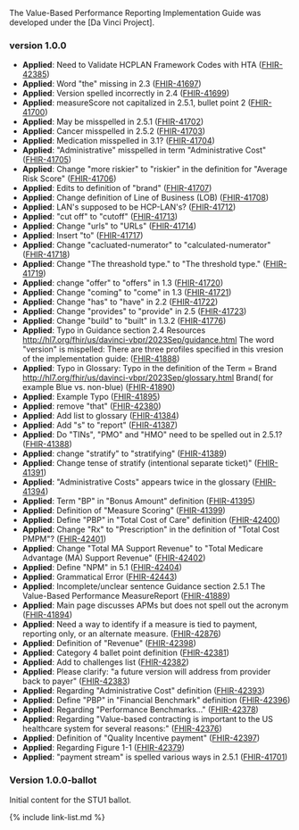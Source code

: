 
The Value-Based Performance Reporting Implementation Guide was developed under the  [Da Vinci Project].

### version 1.0.0

- **Applied**: Need to Validate HCPLAN Framework Codes with HTA ([FHIR-42385](https://jira.hl7.org/browse/FHIR-42385))
- **Applied**: Word "the" missing in 2.3 ([FHIR-41697](https://jira.hl7.org/browse/FHIR-41697))
- **Applied**: Version spelled incorrectly in 2.4 ([FHIR-41699](https://jira.hl7.org/browse/FHIR-41699))
- **Applied**: measureScore not capitalized in 2.5.1, bullet point 2 ([FHIR-41700](https://jira.hl7.org/browse/FHIR-41700))
- **Applied**: May be misspelled in 2.5.1 ([FHIR-41702](https://jira.hl7.org/browse/FHIR-41702))
- **Applied**: Cancer misspelled in 2.5.2 ([FHIR-41703](https://jira.hl7.org/browse/FHIR-41703))
- **Applied**: Medication misspelled in 3.1? ([FHIR-41704](https://jira.hl7.org/browse/FHIR-41704))
- **Applied**: "Administrative" misspelled in term "Administrative Cost" ([FHIR-41705](https://jira.hl7.org/browse/FHIR-41705))
- **Applied**: Change "more riskier" to "riskier" in the definition for "Average Risk Score" ([FHIR-41706](https://jira.hl7.org/browse/FHIR-41706))
- **Applied**: Edits to definition of "brand" ([FHIR-41707](https://jira.hl7.org/browse/FHIR-41707))
- **Applied**: Change definition of Line of Business (LOB) ([FHIR-41708](https://jira.hl7.org/browse/FHIR-41708))
- **Applied**: LAN's supposed to be HCP-LAN's? ([FHIR-41712](https://jira.hl7.org/browse/FHIR-41712))
- **Applied**: "cut off" to "cutoff" ([FHIR-41713](https://jira.hl7.org/browse/FHIR-41713))
- **Applied**: Change "urls" to "URLs" ([FHIR-41714](https://jira.hl7.org/browse/FHIR-41714))
- **Applied**: Insert "to" ([FHIR-41717](https://jira.hl7.org/browse/FHIR-41717))
- **Applied**: Change "cacluated-numerator" to "calculated-numerator" ([FHIR-41718](https://jira.hl7.org/browse/FHIR-41718))
- **Applied**: Change "The threashold type." to "The threshold type." ([FHIR-41719](https://jira.hl7.org/browse/FHIR-41719))
- **Applied**: change "offer" to "offers" in 1.3 ([FHIR-41720](https://jira.hl7.org/browse/FHIR-41720))
- **Applied**: Change "coming" to "come" in 1.3 ([FHIR-41721](https://jira.hl7.org/browse/FHIR-41721))
- **Applied**: Change "has" to "have" in 2.2 ([FHIR-41722](https://jira.hl7.org/browse/FHIR-41722))
- **Applied**: Change "provides" to "provide" in 2.5 ([FHIR-41723](https://jira.hl7.org/browse/FHIR-41723))
- **Applied**: Change "build" to "built" in 1.3.2 ([FHIR-41776](https://jira.hl7.org/browse/FHIR-41776))
- **Applied**: Typo in Guidance section 2.4 Resources http://hl7.org/fhir/us/davinci-vbpr/2023Sep/guidance.html The word "version" is mispelled: There are three profiles specified in this vresion of the implementation guide: ([FHIR-41888](https://jira.hl7.org/browse/FHIR-41888))
- **Applied**: Typo in Glossary: Typo in the definition of the Term = Brand http://hl7.org/fhir/us/davinci-vbpr/2023Sep/glossary.html Brand( for example Blue vs. non-blue) ([FHIR-41890](https://jira.hl7.org/browse/FHIR-41890))
- **Applied**: Example Typo ([FHIR-41895](https://jira.hl7.org/browse/FHIR-41895))
- **Applied**: remove "that" ([FHIR-42380](https://jira.hl7.org/browse/FHIR-42380))
- **Applied**: Add list to glossary ([FHIR-41384](https://jira.hl7.org/browse/FHIR-41384))
- **Applied**: Add "s" to "report" ([FHIR-41387](https://jira.hl7.org/browse/FHIR-41387))
- **Applied**: Do "TINs", "PMO" and "HMO" need to be spelled out in 2.5.1? ([FHIR-41388](https://jira.hl7.org/browse/FHIR-41388))
- **Applied**: change "stratify" to "stratifying" ([FHIR-41389](https://jira.hl7.org/browse/FHIR-41389))
- **Applied**: Change tense of stratify (intentional separate ticket)" ([FHIR-41391](https://jira.hl7.org/browse/FHIR-41391))
- **Applied**: "Administrative Costs" appears twice in the glossary ([FHIR-41394](https://jira.hl7.org/browse/FHIR-41394))
- **Applied**: Term "BP" in "Bonus Amount" definition ([FHIR-41395](https://jira.hl7.org/browse/FHIR-41395))
- **Applied**: Definition of "Measure Scoring" ([FHIR-41399](https://jira.hl7.org/browse/FHIR-41399))
- **Applied**: Define "PBP" in "Total Cost of Care" definition ([FHIR-42400](https://jira.hl7.org/browse/FHIR-42400))
- **Applied**: Change "Rx" to "Prescription" in the definition of "Total Cost PMPM"? ([FHIR-42401](https://jira.hl7.org/browse/FHIR-42401))
- **Applied**: Change "Total MA Support Revenue" to "Total Medicare Advantage (MA) Support Revenue" ([FHIR-42402](https://jira.hl7.org/browse/FHIR-42402))
- **Applied**: Define "NPM" in 5.1 ([FHIR-42404](https://jira.hl7.org/browse/FHIR-42404))
- **Applied**: Grammatical Error ([FHIR-42443](https://jira.hl7.org/browse/FHIR-42443))
- **Applied**: Incomplete/unclear sentence Guidance section 2.5.1 The Value-Based Performance MeasureReport ([FHIR-41889](https://jira.hl7.org/browse/FHIR-41889))
- **Applied**: Main page discusses APMs but does not spell out the acronym ([FHIR-41894](https://jira.hl7.org/browse/FHIR-41894))
- **Applied**: Need a way to identify if a measure is tied to payment, reporting only, or an alternate measure. ([FHIR-42876](https://jira.hl7.org/browse/FHIR-42876))
- **Applied**: Definition of "Revenue" ([FHIR-42398](https://jira.hl7.org/browse/FHIR-42398))
- **Applied**: Category 4 ballet point definition ([FHIR-42381](https://jira.hl7.org/browse/FHIR-42381))
- **Applied**: Add to challenges list ([FHIR-42382](https://jira.hl7.org/browse/FHIR-42382))
- **Applied**: Please clarify: "a future version will address from provider back to payer" ([FHIR-42383](https://jira.hl7.org/browse/FHIR-42383))
- **Applied**: Regarding "Administrative Cost" definition ([FHIR-42393](https://jira.hl7.org/browse/FHIR-42393))
- **Applied**: Define "PBP" in "Financial Benchmark" definition ([FHIR-42396](https://jira.hl7.org/browse/FHIR-42396))
- **Applied**: Regarding "Performance Benchmarks..." ([FHIR-42378](https://jira.hl7.org/browse/FHIR-42378))
- **Applied**: Regarding "Value-based contracting is important to the US healthcare system for several reasons:" ([FHIR-42376](https://jira.hl7.org/browse/FHIR-42376))
- **Applied**: Definition of "Quality Incentive payment" ([FHIR-42397](https://jira.hl7.org/browse/FHIR-42397))
- **Applied**: Regarding Figure 1-1 ([FHIR-42379](https://jira.hl7.org/browse/FHIR-42379))
- **Applied**: "payment stream" is spelled various ways in 2.5.1 ([FHIR-41701](https://jira.hl7.org/browse/FHIR-41701))


### Version 1.0.0-ballot
Initial content for the STU1 ballot.

{% include link-list.md %}
